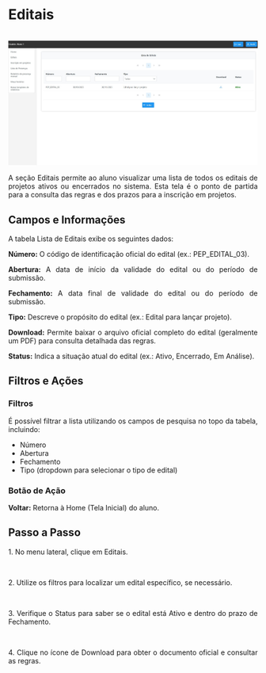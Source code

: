 
# Editais
<p align="center">
  <img src="/aluno/imagens_aluno/edital.jpg" alt="Tela Lista de Editais do Aluno" width="600">
</p>

<p align="justify">
A seção Editais permite ao aluno visualizar uma lista de todos os editais de projetos ativos ou encerrados no sistema. Esta tela é o ponto de partida para a consulta das regras e dos prazos para a inscrição em projetos.
</p>

## Campos e Informações
A tabela Lista de Editais exibe os seguintes dados:

<p align="justify">
<b>Número:</b> O código de identificação oficial do edital (ex.: PEP_EDITAL_03).
</p>

<p align="justify">
<b>Abertura:</b> A data de início da validade do edital ou do período de submissão.
</p>

<p align="justify">
<b>Fechamento:</b> A data final de validade do edital ou do período de submissão.
</p>

<p align="justify">
<b>Tipo:</b> Descreve o propósito do edital (ex.: Edital para lançar projeto).
</p>

<p align="justify">
<b>Download:</b> Permite baixar o arquivo oficial completo do edital (geralmente um PDF) para consulta detalhada das regras.
</p>

<p align="justify">
<b>Status:</b> Indica a situação atual do edital (ex.: Ativo, Encerrado, Em Análise).
</p>

## Filtros e Ações
### Filtros
<p align="justify">
É possível filtrar a lista utilizando os campos de pesquisa no topo da tabela, incluindo:
</p>
<ul>
<li>Número</li>
<li>Abertura</li>
<li>Fechamento</li>
<li>Tipo (dropdown para selecionar o tipo de edital)</li>
</ul>

### Botão de Ação
<p align="justify">
<b>Voltar:</b> Retorna à Home (Tela Inicial) do aluno.
</p>

## Passo a Passo
<p align="justify">1. No menu lateral, clique em Editais.</p>  
<p align="justify">2. Utilize os filtros para localizar um edital específico, se necessário.</p>  
<p align="justify">3. Verifique o Status para saber se o edital está Ativo e dentro do prazo de Fechamento.</p>  
<p align="justify">4. Clique no ícone de Download para obter o documento oficial e consultar as regras.</p> 